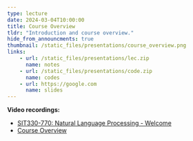 ```yaml
---
type: lecture
date: 2024-03-04T10:00:00
title: Course Overview
tldr: "Introduction and course overview."
hide_from_announcments: true
thumbnail: /static_files/presentations/course_overview.png
links: 
    - url: /static_files/presentations/lec.zip
      name: notes
    - url: /static_files/presentations/code.zip
      name: codes
    - url: https://google.com
      name: slides
---
```

**Video recordings:**
- [SIT330-770: Natural Language Processing - Welcome](https://www.youtube.com/watch?v=g-_oLHVzcik&list=PLOkd5jhg0iW2ahKx_7C9E6VmgPE2RR4mC)
- [Course Overview]()
